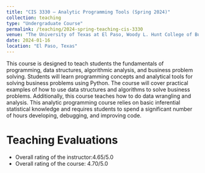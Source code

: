 ```yaml
---
title: "CIS 3330 – Analytic Programming Tools (Spring 2024)"
collection: teaching
type: "Undergraduate Course"
permalink: /teaching/2024-spring-teaching-cis-3330
venue: "The University of Texas at El Paso, Woody L. Hunt College of Business - Accounting and Information System"
date: 2024-01-16
location: "El Paso, Texas"
---
```


This course is designed to teach students the fundamentals of programming, data structures,
algorithmic analysis, and business problem solving. Students will learn programming concepts and
analytical tools for solving business problems using Python. The course will cover practical
examples of how to use data structures and algorithms to solve business problems. Additionally,
this course teaches how to do data wrangling and analysis. This analytic programming course relies
on basic inferential statistical knowledge and requires students to spend a significant number of
hours developing, debugging, and improving code.

Teaching Evaluations
======
* Overall rating of the instructor:4.65/5.0
* Overall rating of the course: 4.70/5.0


